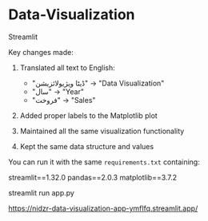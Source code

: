 # Data-Visualization
 Streamlit

Key changes made:
1. Translated all text to English:
   - "ڈیٹا ویژیولائزیشن" → "Data Visualization"
   - "سال" → "Year"
   - "فروخت" → "Sales"

2. Added proper labels to the Matplotlib plot
3. Maintained all the same visualization functionality
4. Kept the same data structure and values

 You can run it with the same `requirements.txt` containing:

streamlit==1.32.0
pandas==2.0.3
matplotlib==3.7.2

streamlit run app.py

https://nidzr-data-visualization-app-ymflfq.streamlit.app/